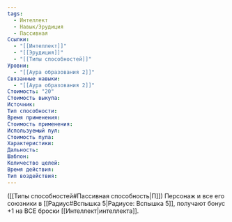 ```yaml
---
tags:
  - Интеллект
  - Навык/Эрудиция
  - Пассивная
Ссылки:
  - "[[Интеллект]]"
  - "[[Эрудиция]]"
  - "[[Типы способностей]]"
Уровни:
  - "[[Аура образования 2]]"
Связанные навыки:
  - "[[Аура образования 2]]"
Стоимость: "20"
Стоимость выкупа:
Источник:
Тип способности:
Время применения:
Стоимость применения:
Используемый пул:
Стоимость пула:
Характеристики:
Дальность:
Шаблон:
Количество целей:
Время действия:
Тип воздействия:
---
```

([[Типы способностей#Пассивная способность|П]]) Персонаж и все его союзники в [[Радиус#Вспышка 5|Радиусе: Вспышка 5]], получают бонус +1 на ВСЕ броски [[Интеллект|интеллекта]].


